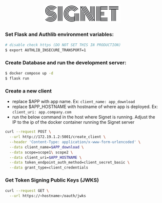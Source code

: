 <p align="center">
<img src="docs/assets/signet-logo.png" alt="signet-logo" width="50%"/>
</p>


### Set Flask and Authlib environment variables:

```bash
# disable check https (DO NOT SET THIS IN PRODUCTION)
$ export AUTHLIB_INSECURE_TRANSPORT=1
```

### Create Database and run the development server:

```bash
$ docker compose up -d
$ flask run
```

### Create a new client

- replace $APP with app name. Ex: `client_name: app_download`
- replace $APP_HOSTNAME with hostname of where app is deployed. Ex: `client_uri: app.company.com`
- run the below command in the host where Signet is running. Adjust the IP to the ip of the docker container running the Signet server

```bash
curl --request POST \
  --url http://172.19.1.2:5001/create_client \
  --header 'Content-Type: application/x-www-form-urlencoded' \
  --data client_name=$APP_download \
  --data scope=scope1\ scope2 \
  --data client_uri=$APP_HOSTNAME \
  --data token_endpoint_auth_method=client_secret_basic \
  --data grant_type=client_credentials
```


### Get Token Signing Public Keys (JWKS)

```bash
curl --request GET \
  --url https://<hostname>/oauth/jwks
```
